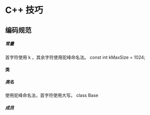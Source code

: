 # C++ 技巧
## 编码规范
##### 常量
首字符使用 k ，其余字符使用驼峰命名法。
const int kMaxSize = 1024;

#### 类
##### 类名
使用驼峰命名法，首字符使用大写。
class Base
##### 成员